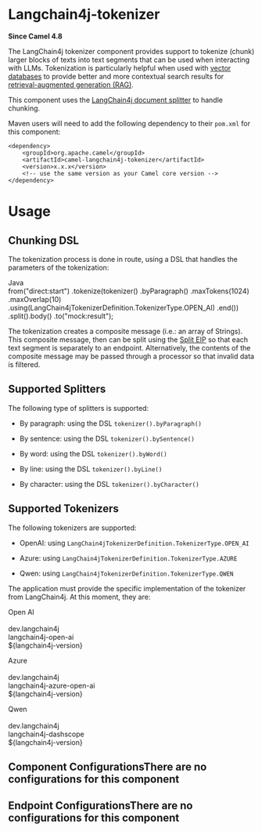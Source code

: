 # Langchain4j-tokenizer

**Since Camel 4.8**

The LangChain4j tokenizer component provides support to tokenize (chunk)
larger blocks of texts into text segments that can be used when
interacting with LLMs. Tokenization is particularly helpful when used
with [vector databases](https://en.wikipedia.org/wiki/Vector_database)
to provide better and more contextual search results for
[retrieval-augmented generation
(RAG)](https://en.wikipedia.org/wiki/Retrieval-augmented_generation).

This component uses the [LangChain4j document
splitter](https://docs.langchain4j.dev/tutorials/rag/#document-splitter)
to handle chunking.

Maven users will need to add the following dependency to their `pom.xml`
for this component:

    <dependency>
        <groupId>org.apache.camel</groupId>
        <artifactId>camel-langchain4j-tokenizer</artifactId>
        <version>x.x.x</version>
        <!-- use the same version as your Camel core version -->
    </dependency>

# Usage

## Chunking DSL

The tokenization process is done in route, using a DSL that handles the
parameters of the tokenization:

Java  
from("direct:start")
.tokenize(tokenizer()
.byParagraph()
.maxTokens(1024)
.maxOverlap(10)
.using(LangChain4jTokenizerDefinition.TokenizerType.OPEN\_AI)
.end())
.split().body()
.to("mock:result");

The tokenization creates a composite message (i.e.: an array of
Strings). This composite message, then can be split using the [Split
EIP](#eips:split-eip.adoc) so that each text segment is separately to an
endpoint. Alternatively, the contents of the composite message may be
passed through a processor so that invalid data is filtered.

## Supported Splitters

The following type of splitters is supported:

-   By paragraph: using the DSL `tokenizer().byParagraph()`

-   By sentence: using the DSL `tokenizer().bySentence()`

-   By word: using the DSL `tokenizer().byWord()`

-   By line: using the DSL `tokenizer().byLine()`

-   By character: using the DSL `tokenizer().byCharacter()`

## Supported Tokenizers

The following tokenizers are supported:

-   OpenAI: using `LangChain4jTokenizerDefinition.TokenizerType.OPEN_AI`

-   Azure: using `LangChain4jTokenizerDefinition.TokenizerType.AZURE`

-   Qwen: using `LangChain4jTokenizerDefinition.TokenizerType.QWEN`

The application must provide the specific implementation of the
tokenizer from LangChain4j. At this moment, they are:

Open AI  
<dependency>  
<groupId>dev.langchain4j</groupId>  
<artifactId>langchain4j-open-ai</artifactId>  
<version>${langchain4j-version}</version>  
</dependency>

Azure  
<dependency>  
<groupId>dev.langchain4j</groupId>  
<artifactId>langchain4j-azure-open-ai</artifactId>  
<version>${langchain4j-version}</version>  
</dependency>

Qwen  
<dependency>  
<groupId>dev.langchain4j</groupId>  
<artifactId>langchain4j-dashscope</artifactId>  
<version>${langchain4j-version}</version>  
</dependency>

## Component ConfigurationsThere are no configurations for this component

## Endpoint ConfigurationsThere are no configurations for this component
